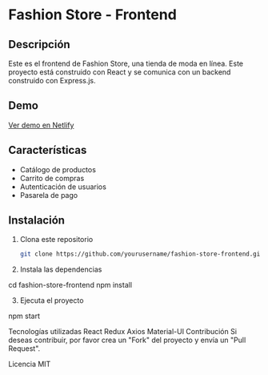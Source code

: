# Fashion Store - Frontend

## Descripción

Este es el frontend de Fashion Store, una tienda de moda en línea. Este proyecto está construido con React y se comunica con un backend construido con Express.js.

## Demo

[Ver demo en Netlify](https://fashionstorecl.netlify.app/)

## Características

- Catálogo de productos
- Carrito de compras
- Autenticación de usuarios
- Pasarela de pago

## Instalación

1. Clona este repositorio
   ```bash
   git clone https://github.com/yourusername/fashion-store-frontend.git

2. Instala las dependencias

cd fashion-store-frontend
npm install

3. Ejecuta el proyecto

npm start

Tecnologías utilizadas
React
Redux
Axios
Material-UI
Contribución
Si deseas contribuir, por favor crea un "Fork" del proyecto y envía un "Pull Request".

Licencia
MIT






